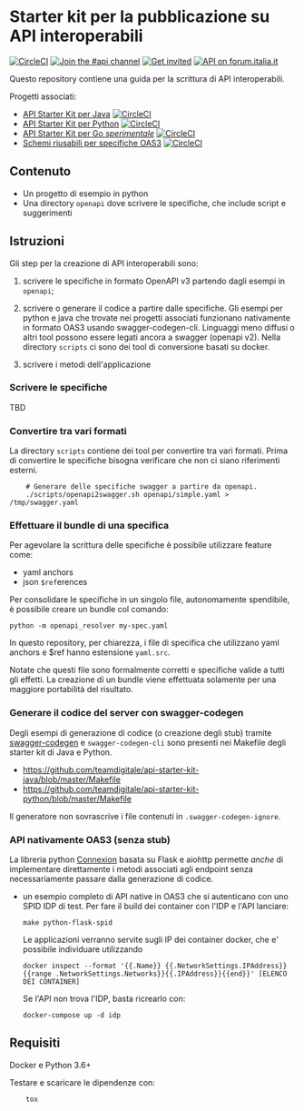 # Starter kit per la pubblicazione su API interoperabili

[![CircleCI](https://circleci.com/gh/teamdigitale/api-starter-kit.svg?style=svg)](https://circleci.com/gh/teamdigitale/api-starter-kit)
[![Join the #api channel](https://img.shields.io/badge/Slack-%23api-blue.svg?logo=slack)](https://developersitalia.slack.com/messages/CDKBYTG74)
[![Get invited](https://slack.developers.italia.it/badge.svg)](https://slack.developers.italia.it/)
[![API on forum.italia.it](https://img.shields.io/badge/Forum-interoperabilit%C3%A0-blue.svg)](https://forum.italia.it/c/piano-triennale/interoperabilita)

Questo repository contiene una guida per la scrittura di API interoperabili.

Progetti associati:

- [API Starter Kit per Java](https://github.com/teamdigitale/api-starter-kit-java) [![CircleCI](https://circleci.com/gh/teamdigitale/api-starter-kit-java.svg?style=svg)](https://circleci.com/gh/teamdigitale/api-starter-kit-java)
- [API Starter Kit per Python](https://github.com/teamdigitale/api-starter-kit-python) [![CircleCI](https://circleci.com/gh/teamdigitale/api-starter-kit-python.svg?style=svg)](https://circleci.com/gh/teamdigitale/api-starter-kit-python)
- [API Starter Kit per Go *sperimentale*](https://github.com/teamdigitale/api-starter-kit-go) [![CircleCI](https://circleci.com/gh/teamdigitale/api-starter-kit-go.svg?style=svg)](https://circleci.com/gh/teamdigitale/api-starter-kit-go)
- [Schemi riusabili per specifiche OAS3](https://raw.githubusercontent.com/teamdigitale/openapi) [![CircleCI](https://circleci.com/gh/teamdigitale/openapi.svg?style=svg)](https://circleci.com/gh/teamdigitale/openapi)

## Contenuto

- Un progetto di esempio in python
- Una directory `openapi` dove scrivere le specifiche, che include script e suggerimenti

## Istruzioni

Gli step per la creazione di API interoperabili sono:

1. scrivere le specifiche in formato OpenAPI v3 partendo dagli esempi in `openapi`;

2. scrivere o generare il codice a partire dalle specifiche. Gli esempi per python e java che trovate nei progetti
   associati funzionano nativamente in formato OAS3 usando swagger-codegen-cli. 
   Linguaggi meno diffusi o altri tool possono essere legati ancora a swagger (openapi v2).
   Nella directory `scripts` ci sono dei tool di conversione basati su docker.

3. scrivere i metodi dell'applicazione

### Scrivere le specifiche

TBD

### Convertire tra vari formati

La directory `scripts` contiene dei tool per convertire tra vari formati.
Prima di convertire le specifiche bisogna verificare che non ci siano
riferimenti esterni.

        # Generare delle specifiche swagger a partire da openapi.
        ./scripts/openapi2swagger.sh openapi/simple.yaml > /tmp/swagger.yaml

### Effettuare il bundle di una specifica

Per agevolare la scrittura delle specifiche è possibile utilizzare feature come:

- yaml anchors
- json `$ref`erences

Per consolidare le specifiche in un singolo file, autonomamente spendibile,
è possibile creare un bundle col comando:

	python -m openapi_resolver my-spec.yaml

In questo repository, per chiarezza, i file di specifica che utilizzano
yaml anchors e $ref hanno estensione `yaml.src`.

Notate che questi file sono formalmente corretti e specifiche valide
a tutti gli effetti. La creazione di un bundle viene effettuata solamente
per una maggiore portabilità del risultato.

### Generare il codice del server con swagger-codegen

Degli esempi di generazione di codice (o creazione degli stub) tramite
[swagger-codegen](https://github.com/swagger-api/swagger-codegen) e
`swagger-codegen-cli` sono presenti nei Makefile degli starter kit di Java e Python.

- https://github.com/teamdigitale/api-starter-kit-java/blob/master/Makefile
- https://github.com/teamdigitale/api-starter-kit-python/blob/master/Makefile

Il generatore non sovrascrive i file contenuti in `.swagger-codegen-ignore`.

### API nativamente OAS3 (senza stub)

La libreria python [Connexion](https://github.com/zalando/connexion) basata su Flask e aiohttp
permette *anche* di implementare direttamente i metodi
associati agli endpoint senza necessariamente passare dalla generazione di codice.

  - un esempio completo di API native in OAS3 che si autenticano con uno SPID IDP 
    di test.  Per fare il build dei container con l'IDP e l'API lanciare:

        make python-flask-spid

    Le applicazioni verranno servite sugli IP dei container docker, che e' possibile
    individuare utilizzando

        docker inspect --format '{{.Name}} {{.NetworkSettings.IPAddress}} {{range .NetworkSettings.Networks}}{{.IPAddress}}{{end}}' [ELENCO DEI CONTAINER]

    Se l'API non trova l'IDP, basta ricrearlo con:

        docker-compose up -d idp 

## Requisiti
Docker e Python 3.6+

Testare e scaricare le dipendenze con:

        tox 
